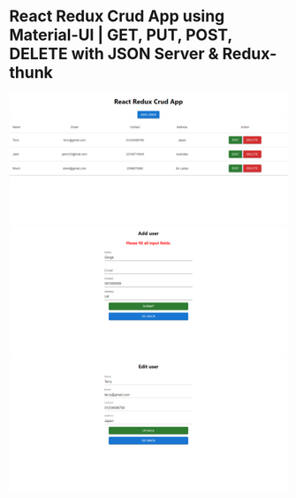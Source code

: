 # React Redux Crud App using Material-UI | GET, PUT, POST, DELETE with JSON Server & Redux-thunk

<div align="center">
  <img src="./src/img/screencapture-localhost-3000-2023-06-05-16_12_16.png" alt="interface" width="800" style="margin-right: 20px"/>
</div>

<div align="center">
  <img src="./src/img/screencapture-localhost-3000-addUser-2023-06-05-16_13_56.png" alt="interface" width="800" style="margin-right: 20px"/>
</div>

<div align="center">
  <img src="./src/img/screencapture-localhost-3000-editUser-2-2023-06-05-16_14_32.png" alt="interface" width="800" style="margin-right: 20px"/>
</div>